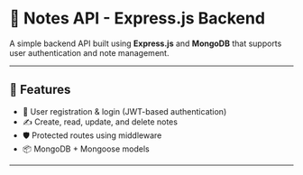 # 📝 Notes API - Express.js Backend

A simple backend API built using **Express.js** and **MongoDB** that supports user authentication and note management.

---

## 🚀 Features

- 🔐 User registration & login (JWT-based authentication)
- ✍️ Create, read, update, and delete notes
- 🛡️ Protected routes using middleware
- 📦 MongoDB + Mongoose models

---

